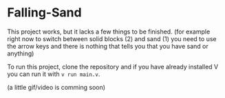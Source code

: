 # Falling-Sand

This project works, but it lacks a few things to be finished. (for example right now to switch between solid blocks (2) and sand (1) you need to use the arrow keys and there is nothing that tells you that you have sand or anything)

To run this project, clone the repository and if you have already installed V you can run it with `v run main.v`.

(a little gif/video is comming soon)
